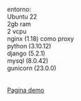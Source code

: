 entorno: <br>
Ubuntu 22 <br>
2gb ram <br>
2 vcpu <br>
nginx (1.18) como proxy<br>
python (3.10.12)<br>
django (5.2.1)<br>
mysql (8.0.42)<br>
gunicorn  (23.0.0)<br>
<br>
<br>
[Pagina demo](https://django.gfandino.xyz)
